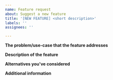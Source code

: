 ```yaml
---
name: Feature request
about: Suggest a new feature
title: '[NEW FEATURE] <short description>'
labels: ''
assignees: ''

---
```


**The problem/use-case that the feature addresses**

<!-- Describe the problem the feature solves or the use case in which it will be used. -->

**Description of the feature**

<!-- Describe what you want to happen. -->

**Alternatives you've considered**

<!-- Any alternative solutions or features you've considered. Include references to existing open and closed feature requests in this repository. -->

**Additional information**

<!-- Any additional information that is relevant to the feature request. -->
